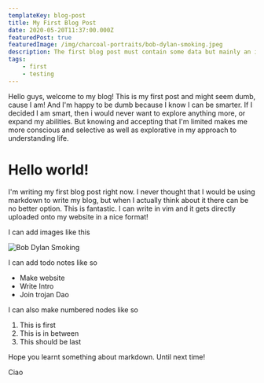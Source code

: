 ```yaml
---
templateKey: blog-post
title: My First Blog Post
date: 2020-05-20T11:37:00.000Z
featuredPost: true
featuredImage: /img/charcoal-portraits/bob-dylan-smoking.jpeg
description: The first blog post must contain some data but mainly an introduction to myself and a little about what the readers can expect in my future posts.
tags:
    - first
    - testing
---
```


Hello guys, welcome to my blog! This is my first post and might seem dumb, cause I am!
And I'm happy to be dumb because I know I can be smarter. If I decided I am smart, then i would never want to explore anything more, or expand my abilities. But knowing and accepting that I'm limited makes me more conscious and selective as well as explorative in my approach to understanding life.

# Hello world!

I'm writing my first blog post right now. I never thought that I would be using markdown to write my blog, but when I actually think about it there can be no better option. This is fantastic. I can write in vim and it gets directly uploaded onto my website in a nice format!

I can add images like this

![Bob Dylan Smoking](/img/charcoal-portraits/bob-dylan-smoking.jpeg)

I can add todo notes like so

-   Make website
-   Write Intro
-   Join trojan Dao

I can also make numbered nodes like so

1. This is first
2. This is in between
3. This should be last

Hope you learnt something about markdown. Until next time!

Ciao
